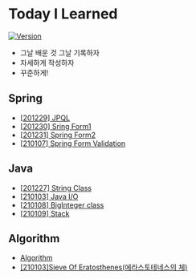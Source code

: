 

# Today I Learned
[![Version](https://img.shields.io/badge/version-2020.12.27-red.svg)](./CHANGELOG) 
* 그날 배운 것 그날 기록하자
* 자세하게 작성하자
* 꾸준하게!



## Spring

* [[201229] JPQL](https://github.com/eastheat10/TIL/blob/main/Spring/JPQL.md)
* [[201230] Sring Form1](https://github.com/eastheat10/TIL/blob/main/Spring/Spring%20form1.md)
* [[201231] Spring Form2](https://github.com/eastheat10/TIL/blob/main/Spring/Spring%20form2.md)
* [[210107] Spring Form Validation](https://github.com/eastheat10/TIL/blob/main/Spring/Spring%20Form%20Validation.md)



## Java

* [[201227] String Class](https://github.com/eastheat10/TIL/blob/main/Java/StringClass.md)
* [[210103] Java I/O](https://github.com/eastheat10/TIL/blob/main/Java/Java_IO.md)
* [[210108] BigInteger class](https://github.com/eastheat10/TIL/blob/main/Java/BigInteger.md)
* [[210109] Stack](https://github.com/eastheat10/TIL/blob/main/Java/Stack.md)



## Algorithm
* [Algorithm](https://github.com/eastheat10/algorithm/blob/master/README.md)
* [[210103]Sieve Of Eratosthenes(에라스토테네스의 체)](https://github.com/eastheat10/TIL/blob/main/Algorithm/Sieve_of_Eratosthenes.md)

